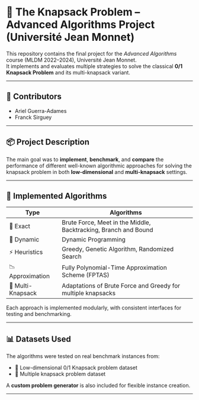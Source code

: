 # 🎒 The Knapsack Problem – Advanced Algorithms Project (Université Jean Monnet)

This repository contains the final project for the *Advanced Algorithms* course (MLDM 2022–2024), Université Jean Monnet.  
It implements and evaluates multiple strategies to solve the classical **0/1 Knapsack Problem** and its multi-knapsack variant.

---

## 👥 Contributors

- Ariel Guerra-Adames  
- Franck Sirguey  
---

## 📦 Project Description

The main goal was to **implement**, **benchmark**, and **compare** the performance of different well-known algorithmic approaches for solving the knapsack problem in both **low-dimensional** and **multi-knapsack** settings.

---

## 🚀 Implemented Algorithms

| Type               | Algorithms                                                                 |
|--------------------|-----------------------------------------------------------------------------|
| 🧠 Exact            | Brute Force, Meet in the Middle, Backtracking, Branch and Bound            |
| 🧮 Dynamic           | Dynamic Programming                                                        |
| ⚡ Heuristics       | Greedy, Genetic Algorithm, Randomized Search                               |
| 📉 Approximation    | Fully Polynomial-Time Approximation Scheme (FPTAS)                         |
| 🧺 Multi-Knapsack   | Adaptations of Brute Force and Greedy for multiple knapsacks               |

Each approach is implemented modularly, with consistent interfaces for testing and benchmarking.

---

## 📊 Datasets Used

The algorithms were tested on real benchmark instances from:

- 📁 Low-dimensional 0/1 Knapsack problem dataset
- 📁 Multiple knapsack problem dataset

A **custom problem generator** is also included for flexible instance creation.

---
